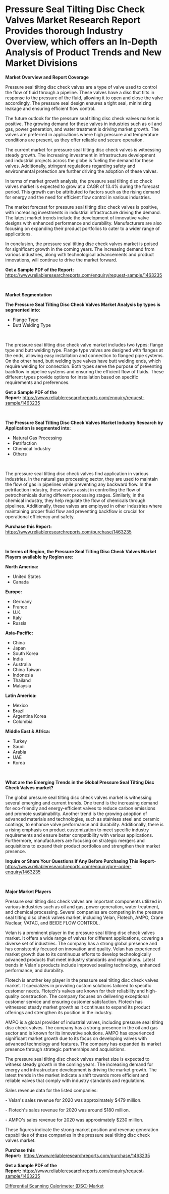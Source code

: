 <p><h1>Pressure Seal Tilting Disc Check Valves Market Research Report Provides thorough Industry Overview, which offers an In-Depth Analysis of Product Trends and New Market Divisions</h1></p><p><strong>Market Overview and Report Coverage</strong></p>
<p><p>Pressure seal tilting disc check valves are a type of valve used to control the flow of fluid through a pipeline. These valves have a disc that tilts in response to the pressure of the fluid, allowing it to open and close the valve accordingly. The pressure seal design ensures a tight seal, minimizing leakage and ensuring efficient flow control.</p><p>The future outlook for the pressure seal tilting disc check valves market is positive. The growing demand for these valves in industries such as oil and gas, power generation, and water treatment is driving market growth. The valves are preferred in applications where high pressure and temperature conditions are present, as they offer reliable and secure operation.</p><p>The current market for pressure seal tilting disc check valves is witnessing steady growth. The increasing investment in infrastructure development and industrial projects across the globe is fueling the demand for these valves. Additionally, stringent regulations regarding safety and environmental protection are further driving the adoption of these valves.</p><p>In terms of market growth analysis, the pressure seal tilting disc check valves market is expected to grow at a CAGR of 13.4% during the forecast period. This growth can be attributed to factors such as the rising demand for energy and the need for efficient flow control in various industries.</p><p>The market forecast for pressure seal tilting disc check valves is positive, with increasing investments in industrial infrastructure driving the demand. The latest market trends include the development of innovative valve designs with enhanced performance and durability. Manufacturers are also focusing on expanding their product portfolios to cater to a wider range of applications.</p><p>In conclusion, the pressure seal tilting disc check valves market is poised for significant growth in the coming years. The increasing demand from various industries, along with technological advancements and product innovations, will continue to drive the market forward.</p></p>
<p><strong>Get a Sample PDF of the Report:</strong> <a href="https://www.reliableresearchreports.com/enquiry/request-sample/1463235">https://www.reliableresearchreports.com/enquiry/request-sample/1463235</a></p>
<p>&nbsp;</p>
<p><strong>Market Segmentation</strong></p>
<p><strong>The Pressure Seal Tilting Disc Check Valves Market Analysis by types is segmented into:</strong></p>
<p><ul><li>Flange Type</li><li>Butt Welding Type</li></ul></p>
<p>&nbsp;</p>
<p><p>The pressure seal tilting disc check valve market includes two types: flange type and butt welding type. Flange type valves are designed with flanges at the ends, allowing easy installation and connection to flanged pipe systems. On the other hand, butt welding type valves have butt welding ends, which require welding for connection. Both types serve the purpose of preventing backflow in pipeline systems and ensuring the efficient flow of fluids. These different types provide options for installation based on specific requirements and preferences.</p></p>
<p><strong>Get a Sample PDF of the Report:</strong>&nbsp;<a href="https://www.reliableresearchreports.com/enquiry/request-sample/1463235">https://www.reliableresearchreports.com/enquiry/request-sample/1463235</a></p>
<p>&nbsp;</p>
<p><strong>The Pressure Seal Tilting Disc Check Valves Market Industry Research by Application is segmented into:</strong></p>
<p><ul><li>Natural Gas Processing</li><li>Petrifaction</li><li>Chemical Industry</li><li>Others</li></ul></p>
<p>&nbsp;</p>
<p><p>The pressure seal tilting disc check valves find application in various industries. In the natural gas processing sector, they are used to maintain the flow of gas in pipelines while preventing any backward flow. In the petrifaction industry, these valves assist in controlling the flow of petrochemicals during different processing stages. Similarly, in the chemical industry, they help regulate the flow of chemicals through pipelines. Additionally, these valves are employed in other industries where maintaining proper fluid flow and preventing backflow is crucial for operational efficiency and safety.</p></p>
<p><strong>Purchase this Report:</strong>&nbsp; <a href="https://www.reliableresearchreports.com/purchase/1463235">https://www.reliableresearchreports.com/purchase/1463235</a></p>
<p>&nbsp;</p>
<p><strong>In terms of Region, the Pressure Seal Tilting Disc Check Valves Market Players available by Region are:</strong></p>
<p>
    <p> <strong> North America: </strong>
        <ul>
            <li>United States</li>
            <li>Canada</li>
        </ul>
        </p> 
    <p> <strong> Europe: </strong>
        <ul>
            <li>Germany</li>
            <li>France</li>
            <li>U.K.</li>
            <li>Italy</li>
            <li>Russia</li>
        </ul>
        </p> 
    <p> <strong> Asia-Pacific: </strong>
        <ul>
            <li>China</li>
            <li>Japan</li>
            <li>South Korea</li>
            <li>India</li>
            <li>Australia</li>
            <li>China Taiwan</li>
            <li>Indonesia</li>
            <li>Thailand</li>
            <li>Malaysia</li>
        </ul>
        </p> 
    <p> <strong> Latin America: </strong>
        <ul>
            <li>Mexico</li>
            <li>Brazil</li>
            <li>Argentina Korea</li>
            <li>Colombia</li>
        </ul>
        </p> 
    <p> <strong> Middle East & Africa: </strong>
        <ul>
            <li>Turkey</li>
            <li>Saudi</li>
            <li>Arabia</li>
            <li>UAE</li>
            <li>Korea</li>
        </ul>
    </p>
    </p>
<p>&nbsp;</p>
<p><strong>What are the Emerging Trends in the Global Pressure Seal Tilting Disc Check Valves market?</strong></p>
<p><p>The global pressure seal tilting disc check valves market is witnessing several emerging and current trends. One trend is the increasing demand for eco-friendly and energy-efficient valves to reduce carbon emissions and promote sustainability. Another trend is the growing adoption of advanced materials and technologies, such as stainless steel and ceramic coatings, to enhance valve performance and durability. Additionally, there is a rising emphasis on product customization to meet specific industry requirements and ensure better compatibility with various applications. Furthermore, manufacturers are focusing on strategic mergers and acquisitions to expand their product portfolios and strengthen their market presence.</p></p>
<p><strong>Inquire or Share Your Questions If Any Before Purchasing This Report</strong>- <a href="https://www.reliableresearchreports.com/enquiry/pre-order-enquiry/1463235">https://www.reliableresearchreports.com/enquiry/pre-order-enquiry/1463235</a></p>
<p>&nbsp;</p>
<p><strong>Major Market Players</strong></p>
<p><p>Pressure seal tilting disc check valves are important components utilized in various industries such as oil and gas, power generation, water treatment, and chemical processing. Several companies are competing in the pressure seal tilting disc check valves market, including Velan, Flotech, AMPO, Crane Nuclear, VATAC, and BEIDE FLOW CONTROL.</p><p>Velan is a prominent player in the pressure seal tilting disc check valves market. It offers a wide range of valves for different applications, covering a diverse set of industries. The company has a strong global presence and has consistently focused on innovation and quality. Velan has experienced market growth due to its continuous efforts to develop technologically advanced products that meet industry standards and regulations. Latest trends in Velan's products include improved sealing technology, enhanced performance, and durability.</p><p>Flotech is another key player in the pressure seal tilting disc check valves market. It specializes in providing custom solutions tailored to specific customer needs. Flotech's valves are known for their reliability and high-quality construction. The company focuses on delivering exceptional customer service and ensuring customer satisfaction. Flotech has witnessed steady market growth as it continues to expand its product offerings and strengthen its position in the industry.</p><p>AMPO is a global provider of industrial valves, including pressure seal tilting disc check valves. The company has a strong presence in the oil and gas sector and is known for its innovative solutions. AMPO has experienced significant market growth due to its focus on developing valves with advanced technology and features. The company has expanded its market presence through strategic partnerships and acquisitions.</p><p>The pressure seal tilting disc check valves market size is expected to witness steady growth in the coming years. The increasing demand for energy and infrastructure development is driving the market growth. The latest trends in the market indicate a shift towards more efficient and reliable valves that comply with industry standards and regulations.</p><p>Sales revenue data for the listed companies:</p><p>- Velan's sales revenue for 2020 was approximately $479 million.</p><p>- Flotech's sales revenue for 2020 was around $180 million.</p><p>- AMPO's sales revenue for 2020 was approximately $230 million.</p><p>These figures indicate the strong market position and revenue generation capabilities of these companies in the pressure seal tilting disc check valves market.</p></p>
<p><strong>Purchase this Report:</strong>&nbsp;&nbsp;<a href="https://www.reliableresearchreports.com/purchase/1463235">https://www.reliableresearchreports.com/purchase/1463235</a></p>
<p></p>
<p><strong>Get a Sample PDF of the Report:</strong>&nbsp;<a href="https://www.reliableresearchreports.com/enquiry/request-sample/1463235">https://www.reliableresearchreports.com/enquiry/request-sample/1463235</a></p>
<p><p><a href="https://github.com/guneycigdem35/Market-Research-Report-List-1/blob/main/differential-scanning-calorimeter-dsc-market.md">Differential Scanning Calorimeter (DSC) Market</a></p></p>